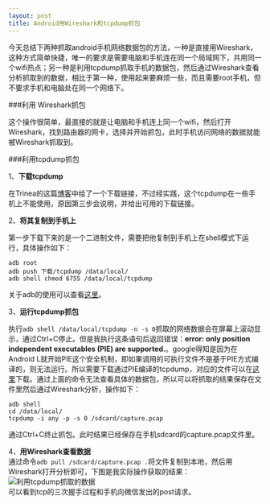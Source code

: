 ```yaml
---
layout: post
title: Android用Wireshark和tcpdump抓包
---
```

今天总结下两种抓取android手机网络数据包的方法，一种是直接用Wireshark，这种方式简单快捷，唯一的要求是需要电脑和手机连在同一个局域网下，共用同一个wifi热点；另一种是利用tcpdump抓取手机的数据包，然后通过Wireshark查看分析抓取到的数据，相比于第一种，使用起来要麻烦一些，而且需要root手机，但不要求手机和电脑处在同一个网络下。    

###利用 Wireshark抓包    

这个操作很简单，最直接的就是让电脑和手机连上同一个wifi，然后打开Wireshark，找到路由器的网卡，选择并开始抓包，此时手机访问网络的数据就能被Wireshark抓取到。

###利用tcpdump抓包   

1、__下载tcpdump__    

在Trinea的这篇[博客](http://www.trinea.cn/android/tcpdump_wireshark/)中给了一个下载链接，不过经实践，这个tcpdump在一些手机上不能使用，原因第三步会说明，并给出可用的下载链接。   

2、__将其复制到手机上__  

第一步下载下来的是一个二进制文件，需要把他复制到手机上在shell模式下运行，具体操作如下：  
```
adb root    
adb push 下载/tcpdump /data/local/  
adb shell chmod 6755 /data/local/tcpdump  
```
关于adb的使用可以查看[这里](http://rantianhua.github.io/useadb/)。 
 
3、__运行tcpdump抓包__   

执行`adb shell /data/local/tcpdump -n -s 0`抓取的网络数据会在屏幕上滚动显示，通过Ctrl+C停止。但是我执行这条语句后返回错误：__error: only position independent executables (PIE) are supported.__。google得知是因为在Android L就开始PIE这个安全机制，即如果调用的可执行文件不是基于PIE方式编译的，则无法运行。所以需要下载通过PIE编译的tcpdump，对应的文件可以在[这里](https://github.com/zencodex/hack-android/raw/master/arm-bin/tcpdump-pie/tcpdump)下载。通过上面的命令无法查看具体的数据包，所以可以将抓取的结果保存在文件里然后通过Wireshark分析，操作如下：  
```  
adb shell   
cd /data/local/  
tcpdump -i any -p -s 0 /sdcard/capture.pcap  
```
通过Ctrl+C终止抓包。此时结果已经保存在手机sdcard的capture.pcap文件里。  

4、__用Wireshark查看数据__  
通过命令`adb pull /sdcard/capture.pcap .`将文件复制到本地，然后用Wireshark打开分析即可，下图是我实际操作获取的结果：
![利用tcpdump抓取的数据]({{site.baseurl}}/public/images/tcpdumpcapture.png)    
可以看到tcp的三次握手过程和手机向微信发出的post请求。







